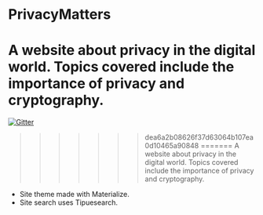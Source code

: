 # PrivacyMatters

A website about privacy in the digital world. Topics covered include the importance of privacy and cryptography.
=======
[![Gitter](https://badges.gitter.im/WorldOfWebsites/PrivacyMatters.svg)](https://gitter.im/WorldOfWebsites/PrivacyMatters?utm_source=badge&utm_medium=badge&utm_campaign=pr-badge&utm_content=badge)
>>>>>>> dea6a2b08626f37d63064b107ea0d10465a90848
=======
A website about privacy in the digital world. Topics covered include the importance of privacy and cryptography.

- Site theme made with Materialize.
- Site search uses Tipuesearch.
